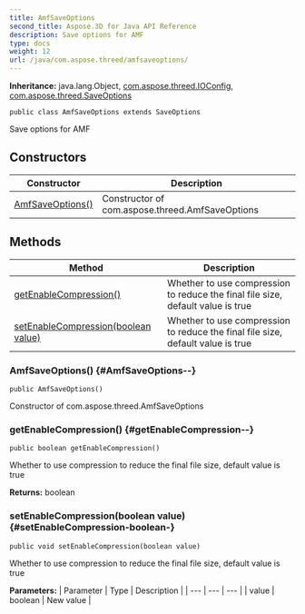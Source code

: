 ```yaml
---
title: AmfSaveOptions
second_title: Aspose.3D for Java API Reference
description: Save options for AMF
type: docs
weight: 12
url: /java/com.aspose.threed/amfsaveoptions/
---
```


**Inheritance:**
java.lang.Object, [com.aspose.threed.IOConfig](../../com.aspose.threed/ioconfig), [com.aspose.threed.SaveOptions](../../com.aspose.threed/saveoptions)
```
public class AmfSaveOptions extends SaveOptions
```

Save options for AMF
## Constructors

| Constructor | Description |
| --- | --- |
| [AmfSaveOptions()](#AmfSaveOptions--) | Constructor of com.aspose.threed.AmfSaveOptions |
## Methods

| Method | Description |
| --- | --- |
| [getEnableCompression()](#getEnableCompression--) | Whether to use compression to reduce the final file size, default value is true |
| [setEnableCompression(boolean value)](#setEnableCompression-boolean-) | Whether to use compression to reduce the final file size, default value is true |
### AmfSaveOptions() {#AmfSaveOptions--}
```
public AmfSaveOptions()
```


Constructor of com.aspose.threed.AmfSaveOptions

### getEnableCompression() {#getEnableCompression--}
```
public boolean getEnableCompression()
```


Whether to use compression to reduce the final file size, default value is true

**Returns:**
boolean
### setEnableCompression(boolean value) {#setEnableCompression-boolean-}
```
public void setEnableCompression(boolean value)
```


Whether to use compression to reduce the final file size, default value is true

**Parameters:**
| Parameter | Type | Description |
| --- | --- | --- |
| value | boolean | New value |

